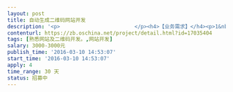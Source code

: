 ```yaml
---                
layout: post       
title: 自动生成二维码网站开发           
description: '<p>                        </p><h4>【业务需求】</h4><p>1&nbsp;目标：开发一个网站，主要功能实现4类二维码自动生成功能，4类二维码包括：模板码、视觉码、半色调码、元素码。该4类二维码具体示例如下：</p><p>1.1&nbsp;模板码</p><p><img src="https://static.oschina.net/uploads/img/201603/10092941_gs1c.png" alt="QQ图片20160310092820.png"></p><p>1.2&nbsp;视觉码</p><p><img src="https://static.oschina.net/uploads/img/201603/10092958_5qBi.png" alt="QQ图片20160310092831.png"></p><p>1.3&nbsp;半色调码</p><p><img src="https://static.oschina.net/uploads/img/201603/10093018_PYup.png" alt="QQ图片20160310092841.png"></p><p>1.4&nbsp;元素码</p><p><img src="https://static.oschina.net/uploads/img/201603/10093033_v4Cl.png" alt="QQ图片20160310092851.png"></p><p>2&nbsp;该4类二维码生成要求</p><p>2.1模板码</p><p style="margin-left: 40px;">可以自动识别解析图中所含的二维码，且能判定图中二维码大小，让替换的二维码自动变为原二维码的大小并替换或覆盖原二维码上</p><p>2.2 视觉码和半色调码</p><p style="margin-left: 40px;">2.2.1 支持动态gif图片，以及支持视频里（及支持动态效果）</p><p style="margin-left: 40px;">2.2.2 各个定位框可以自定义，也就是可以选择变幻形状</p><p style="margin-left: 40px;">2.2.3 数据和纠错码区以及定位区等那些码点，可以更换图形，例如：变为圆形，星星</p><p>2.3 元素码</p><p style="margin-left: 40px;">被替换的元素如果有两种，可以设置选择一种，或者两个都用随机出现</p><p><span style="font-size: 10.5pt;"></span><span style="font-size: 10.5pt;">3&nbsp;网站要求</span></p><p><span style="font-size: 10.5pt;">3.1&nbsp;网站说明：服务器和域名已有，开发人员只需完成网站设计、功能实现等即可。</span></p><p><span style="font-size: 10.5pt;">3.2 <span style="font-size: 11.5pt; color: black;">设计思路，以及各个重要部位代码含义，做个视频讲解（录制，也很简单），便于我后期这边修改和跟进</span>。</span></p><p><span style="font-size: 10.5pt;">3.3 <span style="font-size: 11.5pt; color: black;">提供计架构实现</span>说明文档。<br></span></p><p>3.4&nbsp;网站性能：提供安全性及高并发处理。</p><p><br></p><h4>【交付要求】</h4><p>1&nbsp;交付提交以打包文件形式提供。</p><p>2&nbsp;支付为分阶段支付。<br></p><p>3&nbsp;时间要求1个月内完成。<br></p><p>                    </p>'     
contenturl: https://zb.oschina.net/project/detail.html?id=17035404      
tags: [熟悉网站及二维码开发。,网站开发]            
salary: 3000-3000元          
publish_time: '2016-03-10 14:53:07'         
start_time: '2016-03-10 14:53:07'           
apply: 4                   
time_range: 30 天              
status: 招募中                  
---                 
```

